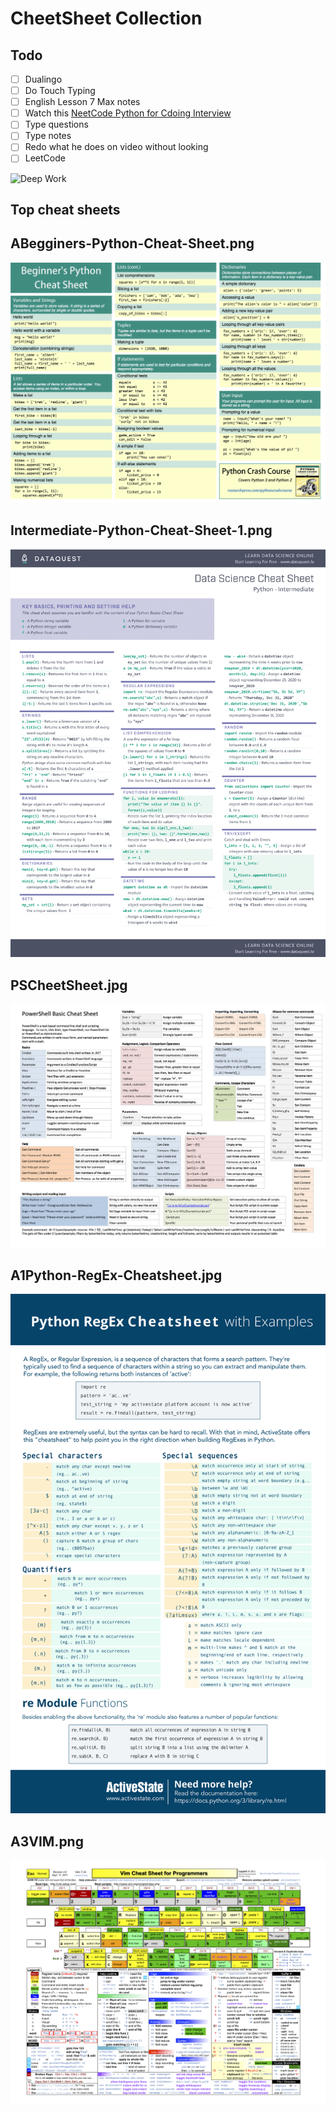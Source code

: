 # CheetSheet Collection

## Todo

- [ ] Dualingo
- [ ] Do Touch Typing
- [ ] English Lesson 7 Max notes
- [ ] Watch this [NeetCode Python for Cdoing Interview](./res/videos/NeetCode-PythonForInterview[0K_eZGS5NsU].mp4)
- [ ] Type questions
- [ ] Type notes
- [ ] Redo what he does on video without looking
- [ ] LeetCode

![Deep Work](../Human/res/DeepWork.jpeg)

## Top cheat sheets


## ABegginers-Python-Cheat-Sheet.png

 
![ABegginers-Python-Cheat-Sheet.png](./res/ABegginers-Python-Cheat-Sheet.png)

 
## Intermediate-Python-Cheat-Sheet-1.png

 
![Intermediate-Python-Cheat-Sheet-1.png](./res/Intermediate-Python-Cheat-Sheet-1.png)

 
    
## PSCheetSheet.jpg

 
![PSCheetSheet.jpg](./res/PSCheetSheet.jpg)

 
## A1Python-RegEx-Cheatsheet.jpg

 
![A1Python-RegEx-Cheatsheet.jpg](./res/A1Python-RegEx-Cheatsheet.jpg)

 
## A3VIM.png

 
![A3VIM.png](./res/A3VIM.png)
